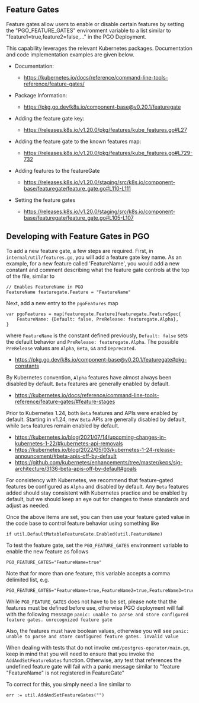 <!--
 Copyright 2021 - 2022 Crunchy Data Solutions, Inc.
 Licensed under the Apache License, Version 2.0 (the "License");
 you may not use this file except in compliance with the License.
 You may obtain a copy of the License at

 http://www.apache.org/licenses/LICENSE-2.0

 Unless required by applicable law or agreed to in writing, software
 distributed under the License is distributed on an "AS IS" BASIS,
 WITHOUT WARRANTIES OR CONDITIONS OF ANY KIND, either express or implied.
 See the License for the specific language governing permissions and
 limitations under the License.
-->


## Feature Gates

Feature gates allow users to enable or disable
certain features by setting the "PGO_FEATURE_GATES" environment
variable to a list similar to "feature1=true,feature2=false,..."
in the PGO Deployment.

This capability leverages the relevant Kubernetes packages. Documentation and
code implementation examples are given below.

- Documentation:
  - https://kubernetes.io/docs/reference/command-line-tools-reference/feature-gates/

- Package Information:
  - https://pkg.go.dev/k8s.io/component-base@v0.20.1/featuregate

- Adding the feature gate key:
  - https://releases.k8s.io/v1.20.0/pkg/features/kube_features.go#L27

- Adding the feature gate to the known features map:
  - https://releases.k8s.io/v1.20.0/pkg/features/kube_features.go#L729-732

- Adding features to the featureGate
  - https://releases.k8s.io/v1.20.0/staging/src/k8s.io/component-base/featuregate/feature_gate.go#L110-L111

- Setting the feature gates
  - https://releases.k8s.io/v1.20.0/staging/src/k8s.io/component-base/featuregate/feature_gate.go#L105-L107

## Developing with Feature Gates in PGO

To add a new feature gate, a few steps are required. First, in
`internal/util/features.go`, you will add a feature gate key name. As an example,
for a new feature called 'FeatureName', you would add a new constant and comment
describing what the feature gate controls at the top of the file, similar to
```
// Enables FeatureName in PGO
FeatureName featuregate.Feature = "FeatureName"
```

Next, add a new entry to the `pgoFeatures` map
```
var pgoFeatures = map[featuregate.Feature]featuregate.FeatureSpec{
    FeatureName: {Default: false, PreRelease: featuregate.Alpha},
}
```
where `FeatureName` is the constant defined previously, `Default: false` sets the
default behavior and `PreRelease: featuregate.Alpha`. The possible `PreRelease`
values are `Alpha`, `Beta`, `GA` and `Deprecated`.

- https://pkg.go.dev/k8s.io/component-base@v0.20.1/featuregate#pkg-constants

By Kubernetes convention, `Alpha` features have almost always been disabled by
default. `Beta` features are generally enabled by default.

- https://kubernetes.io/docs/reference/command-line-tools-reference/feature-gates/#feature-stages

Prior to Kubernetes 1.24, both `Beta` features and APIs were enabled by default.
Starting in v1.24, new `Beta` APIs are generally disabled by default, while `Beta`
features remain enabled by default.

- https://kubernetes.io/blog/2021/07/14/upcoming-changes-in-kubernetes-1-22/#kubernetes-api-removals
- https://kubernetes.io/blog/2022/05/03/kubernetes-1-24-release-announcement/#beta-apis-off-by-default
- https://github.com/kubernetes/enhancements/tree/master/keps/sig-architecture/3136-beta-apis-off-by-default#goals

For consistency with Kubernetes, we recommend that feature-gated features be
configured as `Alpha` and disabled by default. Any `Beta` features added should
stay consistent with Kubernetes practice and be enabled by default, but we should
keep an eye out for changes to these standards and adjust as needed.

Once the above items are set, you can then use your feature gated value in the
code base to control feature behavior using something like
```
if util.DefaultMutableFeatureGate.Enabled(util.FeatureName)
```

To test the feature gate, set the `PGO_FEATURE_GATES` environment variable to
enable the new feature as follows
```
PGO_FEATURE_GATES="FeatureName=true"
```
Note that for more than one feature, this variable accepts a comma delimited
list, e.g.
```
PGO_FEATURE_GATES="FeatureName=true,FeatureName2=true,FeatureName3=true"
```

While `PGO_FEATURE_GATES` does not have to be set, please note that the features
must be defined before use, otherwise PGO deployment will fail with the
following message
`panic: unable to parse and store configured feature gates. unrecognized feature gate`

Also, the features must have boolean values, otherwise you will see
`panic: unable to parse and store configured feature gates. invalid value`

When dealing with tests that do not invoke `cmd/postgres-operator/main.go`, keep
in mind that you will need to ensure that you invoke the `AddAndSetFeatureGates`
function. Otherwise, any test that references the undefined feature gate will fail
with a panic message similar to
"feature "FeatureName" is not registered in FeatureGate"

To correct for this, you simply need a line similar to
```
err := util.AddAndSetFeatureGates("")
```
